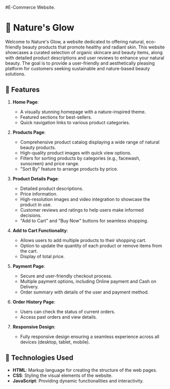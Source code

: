 #E-Commerce Website.

# 🌿 **Nature's Glow**

Welcome to Nature's Glow, a website dedicated to offering natural, eco-friendly beauty products that promote healthy and radiant skin. This website showcases a curated selection of organic skincare and beauty items, along with detailed product descriptions and user reviews to enhance your natural beauty. The goal is to provide a user-friendly and aesthetically pleasing platform for customers seeking sustainable and nature-based beauty solutions.

## 🌼 **Features**

1. **Home Page**:
   - A visually stunning homepage with a nature-inspired theme.
   - Featured sections for best-sellers.
   - Quick navigation links to various product categories.

2. **Products Page**:
   - Comprehensive product catalog displaying a wide range of natural beauty products.
   - High-quality product images with quick view options.
   - Filters for sorting products by categories (e.g., facewash, sunscreen) and price range.
   - "Sort By" feature to arrange products by price.

3. **Product Details Page**:
   - Detailed product descriptions.
   - Price information.
   - High-resolution images and video integration to showcase the product in use.
   - Customer reviews and ratings to help users make informed decisions.
   - "Add to Cart" and "Buy Now" buttons for seamless shopping.

4. **Add to Cart Functionality**:
   - Allows users to add multiple products to their shopping cart.
   - Option to update the quantity of each product or remove items from the cart.
   - Display of total price.

5. **Payment Page**:
   - Secure and user-friendly checkout process.
   - Multiple payment options, including Online payment and Cash on Delivery.
   - Order summary with details of the user and payment method.

6. **Order History Page**:
   - Users can check the status of current orders.
   - Access past orders and view details.

7. **Responsive Design**:
   - Fully responsive design ensuring a seamless experience across all devices (desktop, tablet, mobile).

## 🔧 **Technologies Used**

- **HTML**: Markup language for creating the structure of the web pages.
- **CSS**: Styling the visual elements of the website.
- **JavaScript**: Providing dynamic functionalities and interactivity.
